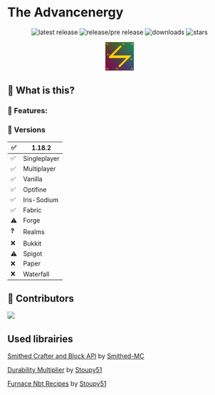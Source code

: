 # The Advancenergy

<div align="center">

![latest release](https://img.shields.io/github/v/release/LTHCTheMaster/The-Advancenergy?color=green&label=Latest%20Release) ![release/pre release](https://img.shields.io/github/v/release/LTHCTheMaster/The-Advancenergy?include_prereleases&color=darkred&label=Current%20Release%20or%20Pre%20Release) ![downloads](https://img.shields.io/github/downloads/LTHCTheMaster/The-Advancenergy/total?color=cyan) ![stars](https://img.shields.io/github/stars/LTHCTheMaster/The-Advancenergy?color=gold)

<img src="./pack.png" width="64px"></img>

</div>

## 🤔 What is this?

### 📜 Features:

### 💽 Versions
| ✅   | 1.18.2 |
| --- | --------------- |
| ✅   | Singleplayer    |
| ✅   | Multiplayer     |
| ✅   | Vanilla         |
| ✅   | Optifine        |
| ✅   | Iris-Sodium     |
| ✅   | Fabric          |
| ⚠   | Forge           |
| ❓   | Realms          |
| ❌   | Bukkit          |
| ⚠   | Spigot          |
| ❌   | Paper           |
| ❌   | Waterfall       |

## 🤝 Contributors

<a href = "https://github.com/LTHCTheMaster/The-Advancenergy/graphs/contributors">
  <img src = "https://contrib.rocks/image?repo=LTHCTheMaster/The-Advancenergy"/>
</a>

## Used librairies

<a href="https://github.com/Smithed-MC/Libraries">Smithed Crafter and Block API</a> by <a href="https://github.com/Smithed-MC">Smithed-MC</a>

<a href="https://github.com/Stoupy51/DurabilityMultiplier">Durability Multiplier</a> by <a href="https://github.com/Stoupy51">Stoupy51</a>

<a href="https://github.com/Stoupy51/FurnaceNbtRecipes">Furnace Nbt Recipes</a> by <a href="https://github.com/Stoupy51">Stoupy51</a>
